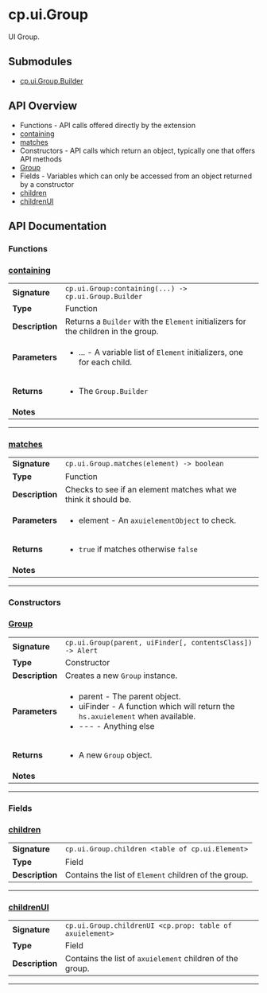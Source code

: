 # cp.ui.Group

UI Group.

## Submodules
 * [cp.ui.Group.Builder](cp.ui.Group.Builder.md)

## API Overview
* Functions - API calls offered directly by the extension
 * [containing](#containing)
 * [matches](#matches)
* Constructors - API calls which return an object, typically one that offers API methods
 * [Group](#Group)
* Fields - Variables which can only be accessed from an object returned by a constructor
 * [children](#children)
 * [childrenUI](#childrenUI)

## API Documentation

### Functions


### [containing](#containing)

|                                             |                                                                                     |
| --------------------------------------------|-------------------------------------------------------------------------------------|
| **Signature**                               | `cp.ui.Group:containing(...) -> cp.ui.Group.Builder`                                                                    |
| **Type**                                    | Function                                                                     |
| **Description**                             | Returns a `Builder` with the `Element` initializers for the children in the group.                                                                     |
| **Parameters**                              | <ul><li>... - A variable list of `Element` initializers, one for each child.</li></ul> |
| **Returns**                                 | <ul><li>The `Group.Builder`</li></ul>          |
| **Notes**                                   | <ul></ul>                |

---

### [matches](#matches)

|                                             |                                                                                     |
| --------------------------------------------|-------------------------------------------------------------------------------------|
| **Signature**                               | `cp.ui.Group.matches(element) -> boolean`                                                                    |
| **Type**                                    | Function                                                                     |
| **Description**                             | Checks to see if an element matches what we think it should be.                                                                     |
| **Parameters**                              | <ul><li>element - An `axuielementObject` to check.</li></ul> |
| **Returns**                                 | <ul><li>`true` if matches otherwise `false`</li></ul>          |
| **Notes**                                   | <ul></ul>                |

---
### Constructors


### [Group](#Group)

|                                             |                                                                                     |
| --------------------------------------------|-------------------------------------------------------------------------------------|
| **Signature**                               | `cp.ui.Group(parent, uiFinder[, contentsClass]) -> Alert`                                                                    |
| **Type**                                    | Constructor                                                                     |
| **Description**                             | Creates a new `Group` instance.                                                                     |
| **Parameters**                              | <ul><li>parent - The parent object.</li><li>uiFinder - A function which will return the `hs.axuielement` when available.</li><li>--- - Anything else</li></ul> |
| **Returns**                                 | <ul><li>A new `Group` object.</li></ul>          |
| **Notes**                                   | <ul></ul>                |

---
### Fields


### [children](#children)

|                                             |                                                                                     |
| --------------------------------------------|-------------------------------------------------------------------------------------|
| **Signature**                               | `cp.ui.Group.children <table of cp.ui.Element>`                                                                    |
| **Type**                                    | Field                                                                     |
| **Description**                             | Contains the list of `Element` children of the group.                                                                     |

---

### [childrenUI](#childrenUI)

|                                             |                                                                                     |
| --------------------------------------------|-------------------------------------------------------------------------------------|
| **Signature**                               | `cp.ui.Group.childrenUI <cp.prop: table of axuielement>`                                                                    |
| **Type**                                    | Field                                                                     |
| **Description**                             | Contains the list of `axuielement` children of the group.                                                                     |

---
